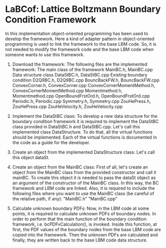 # LaBCof: Lattice Boltzmann Boundary Condition Framework

In this implementation object-oriented programming has been used to develop the framework.
Here a kind of adapter pattern in object-oriented programming is used to link the framework 
to the base LBM code. So, it is not needed to modify the framework code and the base LBM 
code when someone wants to use this framework.
 
1. Download the framework:
The following files are the implemented framework:
The main class of the framework
MainBC.h, MainBC.cpp
Data structure class
DataStBC.h, DataStBC.cpp
Existing boundary condition
D2Q9BC.h, D2Q9BC.cpp
BouncBackFW.h, BouncBackFW.cpp
ConvexCorner.h, ConvexCorner.cpp
ConvexCornerMomentMethod.h, ConvexCornerMomentMethod.cpp
Momentmethod.h, Momentmethod.cpp
OpenBoundFrstOrd.h, OpenBoundFrstOrd.cpp
Periodic.h, Periodic.cpp
Symmetry.h, Symmetry.cpp
ZouHePress.h, ZouHePress.cpp
ZouHeVelocity.h, ZouHeVelocity.cpp

2. Implement the DataStBC class:
To develop a new data structure for the boundary condition framework it is required to implement
 the DataStBC class provided in DataStBC.h and DataStBC.cpp. Let's call this implemented class 
 DataStructure. To do that, all the virtual functions should be implemented. Each of the virtual 
 functions is documented in the code as a guide for the developer.
 
3. Create an object from the implemented DataStructure class:
Let's call this object dataSt.

4. Create an object from the MainBC class:
First of all, let's create an object from the MainBC class from the provided constructor and call 
it mainBC. To create this object it is needed to pass the dataSt object as an argument of the 
constructor of the MainBC class. In this way, the BC framework and LBM code are linked. Also, 
it is required to include the following files where you want to use the MainBC class (be careful 
of the relative path, if any):
"MainBC.h"
"MainBC.cpp"

5. Calculate unknown boundary PDFs:
Now, in the LBM code at some points, it is required to calculate unknown PDFs of boundary nodes. 
In order to perform that the main function of the boundary condition framework, i.e. bcPDFvCalculation(), 
is invoked. Inside this function, at first, the PDF values of the boundary nodes from the base LBM code 
are copied into the framework. Then the unknown PDFs are calculated and finally, they are written back 
to the base LBM code data structure. 

